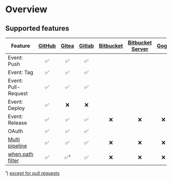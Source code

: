 # Overview

## Supported features

| Feature | [GitHub](github/) | [Gitea](gitea/) | [Gitlab](gitlab/) | [Bitbucket](bitbucket/) | [Bitbucket Server](bitbucket_server/) | [Gogs](gogs/) | [Coding](coding/) |
| --- | :---: | :---: | :---: | :---: | :---: | :---: | :---: |
| Event: Push | :white_check_mark: | :white_check_mark: | :white_check_mark: |
| Event: Tag | :white_check_mark: | :white_check_mark: | :white_check_mark: |
| Event: Pull-Request | :white_check_mark: | :white_check_mark: | :white_check_mark: |
| Event: Deploy | :white_check_mark: | :x: | :x: |
| Event: Release | :white_check_mark: | :white_check_mark: | :white_check_mark: | :x: | :x: | :x: 
| OAuth | :white_check_mark: | :white_check_mark: | :white_check_mark: |
| [Multi pipeline](/docs/usage/multi-pipeline) | :white_check_mark: | :white_check_mark: | :white_check_mark: | :x: | :x: | :x: | :x: |
| [when.path filter](/docs/usage/conditional-execution#path) | :white_check_mark: | :white_check_mark:¹ | :white_check_mark: | :x: | :x: | :x: | :x: |

¹) [except for pull requests](https://github.com/woodpecker-ci/woodpecker/issues/754)
